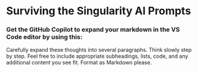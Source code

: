 # Surviving the Singularity AI Prompts

### Get the GitHub Copilot to expand your markdown in the VS Code editor by using this:
Carefully expand these thoughts into several paragraphs. Think slowly step by step. Feel free to include appropriate subheadings, lists, code, and any additional content you see fit. Format as Markdown please.